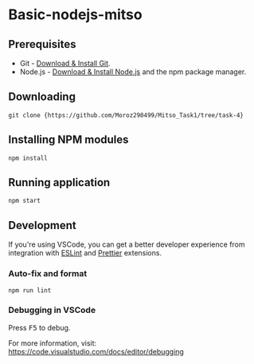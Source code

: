 # Basic-nodejs-mitso

## Prerequisites

- Git - [Download & Install Git](https://git-scm.com/downloads).
- Node.js - [Download & Install Node.js](https://nodejs.org/en/download/) and the npm package
  manager.

## Downloading

```
git clone {https://github.com/Moroz290499/Mitso_Task1/tree/task-4}
```

## Installing NPM modules

```
npm install
```

## Running application

```
npm start
```

## Development

If you're using VSCode, you can get a better developer experience from integration with
[ESLint](https://marketplace.visualstudio.com/items?itemName=dbaeumer.vscode-eslint) and
[Prettier](https://marketplace.visualstudio.com/items?itemName=esbenp.prettier-vscode) extensions.

### Auto-fix and format

```
npm run lint
```

### Debugging in VSCode

Press <kbd>F5</kbd> to debug.

For more information, visit: https://code.visualstudio.com/docs/editor/debugging
